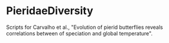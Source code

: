 # PieridaeDiversity
Scripts for Carvalho et al., "Evolution of pierid butterflies reveals correlations between of speciation and global temperature".
